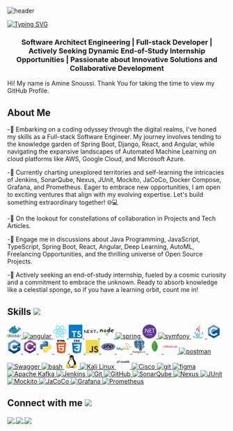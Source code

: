 ![header](https://capsule-render.vercel.app/api?type=waving&color=6994CDEE&text=&animation=twinkling&height=80)

[![Typing SVG](https://readme-typing-svg.demolab.com?font=Alkatra&weight=500&size=45&duration=4000&pause=3&color=6994CDEE&center=false&vCenter=false&multiline=true&repeat=true&width=1000&height=100&lines=Welcome+to+Amine's+GitHub!👋)](https://git.io/typing-svg)

<h3 align="center">Software Architect Engineering | Full-stack Developer | Actively Seeking Dynamic End-of-Study Internship Opportunities | Passionate about Innovative Solutions and Collaborative Development </h3>

<p align='center'></p>
<div size='20px'> Hi! My name is Amine Snoussi. Thank You for taking the time to view my GitHub Profile. </div>
<h2> About Me </h2>

-🚀 Embarking on a coding odyssey through the digital realms, I've honed my skills as a Full-stack Software Engineer. My journey involves tending to the knowledge garden of Spring Boot, Django, React, and Angular, while navigating the expansive landscapes of Automated Machine Learning on cloud platforms like AWS, Google Cloud, and Microsoft Azure.

-🌱 Currently charting unexplored territories and self-learning the intricacies of Jenkins, SonarQube, Nexus, JUnit, Mockito, JaCoCo, Docker Compose, Grafana, and Prometheus. Eager to embrace new opportunities, I am open to exciting ventures that align with my evolving expertise. Let's build something extraordinary together! 🌐💻

-👯 On the lookout for constellations of collaboration in Projects and Tech Articles.

-💬 Engage me in discussions about Java Programming, JavaScript, TypeScript, Spring Boot, React, Angular, Deep Learning, AutoML, Freelancing Opportunities, and the thrilling universe of Open Source Projects.

-🚀 Actively seeking an end-of-study internship, fueled by a cosmic curiosity and a commitment to embrace the unknown. Ready to absorb knowledge like a celestial sponge, so if you have a learning orbit, count me in!

<!--
---

[![Anurag's GitHub stats](https://github-readme-stats.vercel.app/api?username=Amine-Snoussi&show_icons=true)](https://github.com/anuraghazra/github-readme-stats)
  [![Top Langs](https://github-readme-stats.vercel.app/api/top-langs/?username=Amine-Snoussi&layout=pie)](https://github.com/anuraghazra/github-readme-stats) 


NOTE: This does not indicate my skill level or language proficiency, it's merely a GitHub metric of which languages I have the most code of on GitHub.

---
-->
<h2> Skills <img src = "https://media2.giphy.com/media/QssGEmpkyEOhBCb7e1/giphy.gif?cid=ecf05e47a0n3gi1bfqntqmob8g9aid1oyj2wr3ds3mg700bl&rid=giphy.gif" width = 32px> </h2>
<a href="https://www.docker.com/" target="_blank"> 
  <img src="https://raw.githubusercontent.com/devicons/devicon/master/icons/docker/docker-original-wordmark.svg" alt="docker" width ='32px'/> 
</a> 
<a href="https://angular.io" target="_blank">
  <img src="https://angular.io/assets/images/logos/angular/angular.svg" alt="angular" width ='32px'> 
</a>
<a href="https://reactjs.org" target="_blank">
   <img src="https://raw.githubusercontent.com/devicons/devicon/master/icons/react/react-original.svg" alt="React" width="32px">
</a>
<a href="https://www.typescriptlang.org/" target="_blank"> 
  <img src="https://raw.githubusercontent.com/devicons/devicon/master/icons/typescript/typescript-original.svg" alt="typescript" width ='32px'> 
</a>
<a href="https://nextjs.org/" target="_blank">
   <img src="https://raw.githubusercontent.com/devicons/devicon/master/icons/nextjs/nextjs-original-wordmark.svg" alt="Next.js" width="32px">
</a>
<a href="https://nodejs.org" target="_blank"> 
  <img src="https://raw.githubusercontent.com/devicons/devicon/master/icons/nodejs/nodejs-original-wordmark.svg" alt="nodejs" width ='32px'>
</a> 
<a href="https://spring.io/" target="_blank"> 
  <img src="https://www.vectorlogo.zone/logos/springio/springio-icon.svg" alt="spring" width ='32px'> 
</a> 
<a href="https://dotnet.microsoft.com/" target="_blank">
   <img src="https://raw.githubusercontent.com/devicons/devicon/master/icons/dotnetcore/dotnetcore-original.svg" alt=".NET" width="32px">
</a>
<a href="https://symfony.com" target="_blank"> 
  <img src="https://symfony.com/logos/symfony_black_03.svg" alt="symfony" width ='32px'> 
</a>
<a href="https://www.java.com" target="_blank"> 
  <img src="https://raw.githubusercontent.com/devicons/devicon/master/icons/java/java-original.svg" alt="java"width ='32px'> 
</a>
<a href="https://www.cprogramming.com/" target="_blank"> 
  <img src="https://raw.githubusercontent.com/devicons/devicon/master/icons/c/c-original.svg" alt="c" width ='32px'> 
</a> 
<a href="https://www.w3schools.com/cpp/" target="_blank"> 
  <img src="https://raw.githubusercontent.com/devicons/devicon/master/icons/cplusplus/cplusplus-original.svg" alt="cplusplus"width ='32px'> 
</a> 
<a href="https://docs.microsoft.com/en-us/dotnet/csharp/" target="_blank">
   <img src="https://raw.githubusercontent.com/devicons/devicon/master/icons/csharp/csharp-original.svg" alt="C#" width="32px">
</a>
<a href="https://www.python.org" target="_blank"> 
  <img src="https://raw.githubusercontent.com/devicons/devicon/master/icons/python/python-original.svg" alt="python" width ='32px'> 
</a>  
<a href="https://www.w3.org/html/" target="_blank"> 
  <img src="https://raw.githubusercontent.com/devicons/devicon/master/icons/html5/html5-original-wordmark.svg" alt="html5" width ='32px'> 
</a> 
<a href="https://www.w3schools.com/css/" target="_blank"> 
  <img src="https://raw.githubusercontent.com/devicons/devicon/master/icons/css3/css3-original-wordmark.svg" alt="css3" width ='32px'> 
</a>
<a href="https://developer.mozilla.org/en-US/docs/Web/JavaScript" target="_blank">
   <img src="https://raw.githubusercontent.com/devicons/devicon/master/icons/javascript/javascript-original.svg" alt="JavaScript" width="32px">
</a> 
<a href="https://www.php.net" target="_blank"> 
  <img src="https://raw.githubusercontent.com/devicons/devicon/master/icons/php/php-original.svg" alt="php" width ='32px'> 
</a>  
<a href="https://www.mysql.com/" target="_blank"> 
  <img src="https://raw.githubusercontent.com/devicons/devicon/master/icons/mysql/mysql-original-wordmark.svg" alt="mysql" width ='32px'> 
</a>
<a href="https://www.postgresql.org" target="_blank"> 
  <img src="https://raw.githubusercontent.com/devicons/devicon/master/icons/postgresql/postgresql-original-wordmark.svg" alt="postgresql" width ='32px'> 
</a> 
<a href="https://www.mongodb.com" target="_blank">
   <img src="https://raw.githubusercontent.com/devicons/devicon/master/icons/mongodb/mongodb-original.svg" alt="MongoDB" width="32px">
</a>
<a href="https://www.oracle.com/database/" target="_blank">
   <img src="https://raw.githubusercontent.com/devicons/devicon/master/icons/oracle/oracle-original.svg" alt="Oracle Database" width="32px">
</a>
<a href="https://postman.com" target="_blank"> 
  <img src="https://www.vectorlogo.zone/logos/getpostman/getpostman-icon.svg" alt="postman" width ='32px'> 
</a>
<a href="https://swagger.io" target="_blank">
   <img src="https://static1.smartbear.co/swagger/media/assets/images/swagger_logo.svg" alt="Swagger" width="80px">
</a>
<a href="https://www.gnu.org/software/bash/" target="_blank"> 
  <img src="https://www.vectorlogo.zone/logos/gnu_bash/gnu_bash-icon.svg" alt="bash" width ='32px'> 
</a>
<a href="https://www.linux.org/" target="_blank"> 
  <img src="https://raw.githubusercontent.com/devicons/devicon/master/icons/linux/linux-original.svg" alt="linux" width ='32px'> 
</a> 
<a href="https://www.kali.org/" target="_blank">
   <img src="https://www.certcop.com/wp-content/uploads/2020/05/kali-300x234.png" alt="Kali Linux" width="32px">
</a>
<a href="https://www.centos.org/" target="_blank">
   <img src="https://raw.githubusercontent.com/devicons/devicon/master/icons/centos/centos-original-wordmark.svg" alt="CentOS 7" width="32px">
</a>
<a href="https://www.cisco.com/" target="_blank">
   <img src="https://upload.wikimedia.org/wikipedia/commons/thumb/0/08/Cisco_logo_blue_2016.svg/langfr-1280px-Cisco_logo_blue_2016.svg.png" alt="Cisco" width="32px">
</a>
<a href="https://git-scm.com/" target="_blank"> 
  <img src="https://www.vectorlogo.zone/logos/git-scm/git-scm-icon.svg" alt="git" width ='32px'> 
</a> 
<a href="https://www.figma.com/" target="_blank"> 
  <img src="https://www.vectorlogo.zone/logos/figma/figma-icon.svg" alt="figma" width ='32px'/> 
</a> 
<a href="https://kafka.apache.org/" target="_blank">
   <img src="https://upload.wikimedia.org/wikipedia/commons/thumb/0/05/Apache_kafka.svg/1200px-Apache_kafka.svg.png" alt="Apache Kafka" width="32px">
</a>
<a href="https://jenkins.io" target="_blank">
  <img src="https://img.icons8.com/color/48/000000/jenkins.png" alt="Jenkins" width="32px"> 
</a>
<a href="https://git-scm.com" target="_blank">
  <img src="https://img.icons8.com/color/48/000000/git.png" alt="Git" width="32px"> 
</a>
<a href="https://github.com" target="_blank">
  <img src="https://img.icons8.com/fluent/48/000000/github.png" alt="GitHub" width="32px"> 
</a>
<a href="https://www.sonarqube.org" target="_blank">
  <img src="https://artifacthub.io/image/949a653d-9573-4e6f-8a20-443126e55656@3x" alt="SonarQube" width="32px"> 
</a>
<a href="https://www.sonatype.com/nexus/repository-oss" target="_blank">
  <img src="https://help.sonatype.com/docs/files/331022/157680817/1/1682341686984/sonatype-repository-logo-stacked.png" alt="Nexus" width="32px"> 
</a>
<a href="https://junit.org" target="_blank">
  <img src="https://545767148-files.gitbook.io/~/files/v0/b/gitbook-x-prod.appspot.com/o/spaces%2F-MdBdUMSCcMYTyNwZf80%2Fuploads%2Fgit-blob-70f7ee1ccc2222bc8327d7433a7c8eb8052fd14f%2Fjunit.png?alt=media" alt="JUnit" width="32px"> 
</a>
<a href="https://site.mockito.org" target="_blank">
  <img src="https://miro.medium.com/v2/resize:fit:800/1*7w64vyBXihVBrjNBBOIF9g.png" alt="Mockito" width="32px"> 
</a>
<a href="https://www.eclemma.org/jacoco" target="_blank">
  <img src="https://miro.medium.com/v2/resize:fit:770/1*ZuVOxVSi5ZguB-hFIoUNyg.png" alt="JaCoCo" width="32px"> 
</a>
<a href="https://grafana.com" target="_blank">
  <img src="https://img.icons8.com/color/48/000000/grafana.png" alt="Grafana" width="32px"> 
</a>
<a href="https://prometheus.io" target="_blank">
  <img src="https://blog.inkubate.io/content/images/2017/12/prometheus-logo-3.png" alt="Prometheus" width="32px"> 
</a>


<h2> Connect with me <img src='https://raw.githubusercontent.com/ShahriarShafin/ShahriarShafin/main/Assets/handshake.gif' width="100px"> </h2>
<a href = 'https://www.linkedin.com/in/amine-snoussii/'> 
  <img width = '32px' align= 'center' src="https://raw.githubusercontent.com/rahulbanerjee26/githubAboutMeGenerator/main/icons/linked-in-alt.svg"/>
</a> 
<a href = 'https://github.com/Amine-Snoussi'> 
  <img width = '32px' align= 'center' src="https://raw.githubusercontent.com/rahulbanerjee26/githubAboutMeGenerator/main/icons/github.svg"/>
</a>
<a href = 'https://instagram.com/aminesnoussii'> 
  <img width = '32px' align= 'center' src="https://raw.githubusercontent.com/rahulbanerjee26/githubAboutMeGenerator/main/icons/instagram.svg"/>
</a>

<!-- [![GITHUB](https://hits.seeyoufarm.com/api/count/incr/badge.svg?url=https%3A%2F%2Fgithub.com%2Fjiholee0&count_bg=%23F29494&title_bg=%232F2E2E&icon=github.svg&icon_color=%23FFFFFF&title=GITHUB&edge_flat=false)](https://github.com/Amine-Snoussi)

[![AMINE's GitHub stats](https://github-readme-stats.vercel.app/api?username=Amine-Snoussi&theme=nord&hide_border=true&count_private=true)](https://github.com/jiholee0/github-readme-stats) -->
